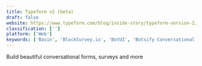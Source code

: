 ```yaml
---
title: Typeform v2 (beta)
draft: false 
website: https://www.typeform.com/blog/inside-story/typeform-version-2/
classification: ['']
platform: ['Web']
keywords: ['Basin', 'BlockSurvey.io', 'BotUI', 'Botsify Conversational Forms', 'Brizy Cloud', 'Conversational Form', 'FormSubmit', 'Forma', 'Forma Sketch Library', 'Gomix', 'Illusion.ai', 'JotForm', 'Landbot', 'Opensource Builders', 'Parabola', 'Tars', 'TellForm', 'The Landing Page Cookbook', 'Typeform', 'chatform.ai', 'mobilit.ee']
---
```

Build beautiful conversational forms, surveys and more